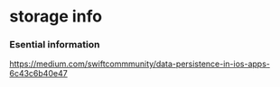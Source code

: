 # storage info
### Esential information
https://medium.com/swiftcommmunity/data-persistence-in-ios-apps-6c43c6b40e47
